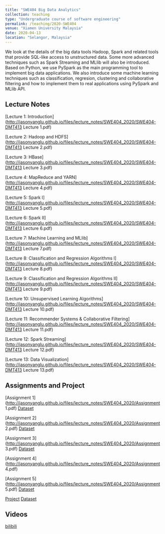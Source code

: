 ```yaml
---
title: "SWE404 Big Data Analytics"
collection: teaching
type: "Undergraduate course of software engineering"
permalink: /teaching/2020-SWE404
venue: "Xiamen University Malaysia"
date: 2020-04-13
location: "Selangor, Malaysia"
---
```


We look at the details of the big data tools Hadoop, Spark and related tools that provide SQL-like access to unstructured data. Some more advanced techniques such as Spark Streaming and MLlib will also be introduced. Based on Python, we use PySpark as the main programming tool to implement big data applications. We also introduce some machine learning techniques such as classification, regresion, clustering and collaborative filtering and how to implement them to real applications using PySpark and MLlib API.

Lecture Notes
------
[Lecture 1: Introduction](http://jasonyanglu.github.io/files/lecture_notes/SWE404_2020/SWE404-DMT413 Lecture 1.pdf)

[Lecture 2: Hadoop and HDFS](http://jasonyanglu.github.io/files/lecture_notes/SWE404_2020/SWE404-DMT413 Lecture 2.pdf)

[Lecture 3: HBase](http://jasonyanglu.github.io/files/lecture_notes/SWE404_2020/SWE404-DMT413 Lecture 3.pdf)

[Lecture 4: MapReduce and YARN](http://jasonyanglu.github.io/files/lecture_notes/SWE404_2020/SWE404-DMT413 Lecture 4.pdf)

[Lecture 5: Spark I](http://jasonyanglu.github.io/files/lecture_notes/SWE404_2020/SWE404-DMT413 Lecture 5.pdf)

[Lecture 6: Spark II](http://jasonyanglu.github.io/files/lecture_notes/SWE404_2020/SWE404-DMT413 Lecture 6.pdf)

[Lecture 7: Machine Learning and MLlib](http://jasonyanglu.github.io/files/lecture_notes/SWE404_2020/SWE404-DMT413 Lecture 7.pdf)

[Lecture 8: Classification and Regression Algorithms I](http://jasonyanglu.github.io/files/lecture_notes/SWE404_2020/SWE404-DMT413 Lecture 8.pdf)

[Lecture 9: Classification and Regression Algorithms II](http://jasonyanglu.github.io/files/lecture_notes/SWE404_2020/SWE404-DMT413 Lecture 9.pdf)

[Lecture 10: Unsupervised Learning Algorithms](http://jasonyanglu.github.io/files/lecture_notes/SWE404_2020/SWE404-DMT413 Lecture 10.pdf)

[Lecture 11: Recommender Systems & Collaborative Filtering](http://jasonyanglu.github.io/files/lecture_notes/SWE404_2020/SWE404-DMT413 Lecture 11.pdf)

[Lecture 12: Spark Streaming](http://jasonyanglu.github.io/files/lecture_notes/SWE404_2020/SWE404-DMT413 Lecture 12.pdf)

[Lecture 13: Data Visualization](http://jasonyanglu.github.io/files/lecture_notes/SWE404_2020/SWE404-DMT413 Lecture 13.pdf)

## Assignments and Project
[Assignment 1](http://jasonyanglu.github.io/files/lecture_notes/SWE404_2020/Assignment  1.pdf)	[Dataset](http://jasonyanglu.github.io/files/lecture_notes/SWE404_2020/Trump_Tweet)

[Assignment 2](http://jasonyanglu.github.io/files/lecture_notes/SWE404_2020/Assignment  2.pdf)	[Dataset](http://jasonyanglu.github.io/files/lecture_notes/SWE404_2020/stock_prices.csv)

[Assignment 3](http://jasonyanglu.github.io/files/lecture_notes/SWE404_2020/Assignment  3.pdf)	[Dataset](http://jasonyanglu.github.io/files/lecture_notes/SWE404_2020/adult.zip)

[Assignment 4](http://jasonyanglu.github.io/files/lecture_notes/SWE404_2020/Assignment  4.pdf)

[Assignment 5](http://jasonyanglu.github.io/files/lecture_notes/SWE404_2020/Assignment  5.pdf)	[Dataset](http://jasonyanglu.github.io/files/lecture_notes/SWE404_2020/hw3-nces-ed-attainment.csv)

[Project](http://jasonyanglu.github.io/files/lecture_notes/SWE404_2020/Project.pdf)	[Dataset](https://www.kaggle.com/rounakbanik/the-movies-dataset)

Videos
------

[bilibili](https://www.bilibili.com/video/BV1WK4y1t7yb/)
